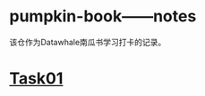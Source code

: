 # pumpkin-book——notes
该仓作为Datawhale南瓜书学习打卡的记录。
# [Task01](https://github.com/youxiangming/pumpkin-book-notes/blob/master/Task01/Task_01%20Notes.md)
